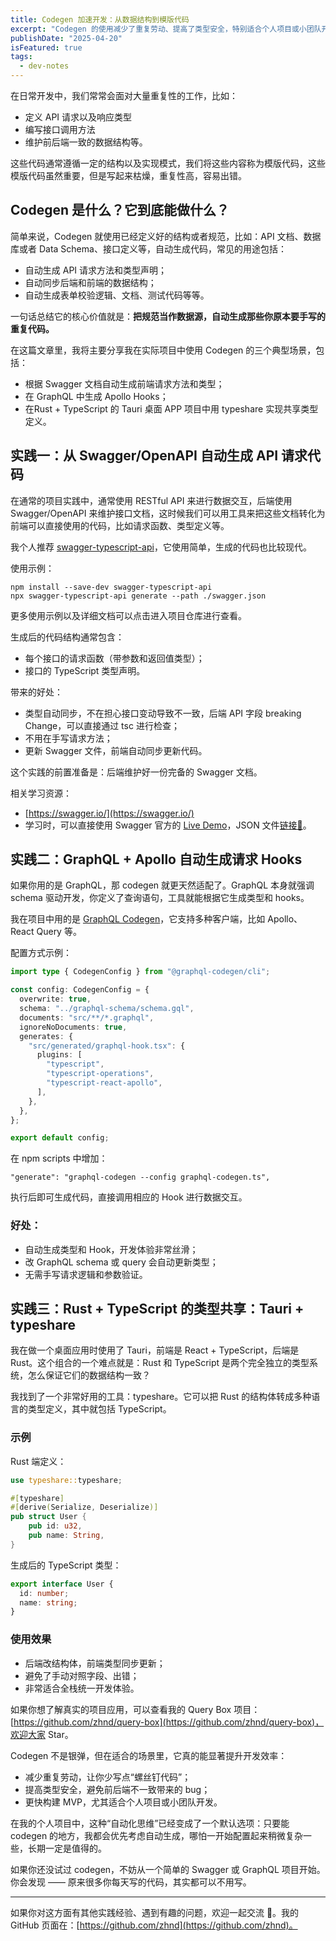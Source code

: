 ```yaml
---
title: Codegen 加速开发：从数据结构到模版代码
excerpt: "Codegen 的使用减少了重复劳动、提高了类型安全，特别适合个人项目或小团队开发。Codegen 虽不是万能，但用得好可以极大提高开发体验和项目质量。"
publishDate: "2025-04-20"
isFeatured: true
tags:
  - dev-notes
---
```


在日常开发中，我们常常会面对大量重复性的工作，比如：

- 定义 API 请求以及响应类型
- 编写接口调用方法
- 维护前后端一致的数据结构等。

这些代码通常遵循一定的结构以及实现模式，我们将这些内容称为模版代码，这些模版代码虽然重要，但是写起来枯燥，重复性高，容易出错。

## Codegen 是什么？它到底能做什么？

简单来说，Codegen 就使用已经定义好的结构或者规范，比如：API 文档、数据库或者 Data Schema、接口定义等，自动生成代码，常见的用途包括：

- 自动生成 API 请求方法和类型声明；
- 自动同步后端和前端的数据结构；
- 自动生成表单校验逻辑、文档、测试代码等等。

一句话总结它的核心价值就是：**把规范当作数据源，自动生成那些你原本要手写的重复代码。**

在这篇文章里，我将主要分享我在实际项目中使用 Codegen 的三个典型场景，包括：

- 根据 Swagger 文档自动生成前端请求方法和类型；
- 在 GraphQL 中生成 Apollo Hooks；
- 在Rust + TypeScript 的 Tauri 桌面 APP 项目中用 typeshare 实现共享类型定义。

## 实践一：从 Swagger/OpenAPI 自动生成 API 请求代码

在通常的项目实践中，通常使用 RESTful API 来进行数据交互，后端使用 Swagger/OpenAPI 来维护接口文档，这时候我们可以用工具来把这些文档转化为前端可以直接使用的代码，比如请求函数、类型定义等。

我个人推荐 [swagger-typescript-api](https://github.com/acacode/swagger-typescript-api)，它使用简单，生成的代码也比较现代。

使用示例：

```
npm install --save-dev swagger-typescript-api
npx swagger-typescript-api generate --path ./swagger.json
```

更多使用示例以及详细文档可以点击进入项目仓库进行查看。

生成后的代码结构通常包含：

- 每个接口的请求函数（带参数和返回值类型）；
- 接口的 TypeScript 类型声明。

带来的好处：

- 类型自动同步，不在担心接口变动导致不一致，后端 API 字段 breaking Change，可以直接通过 tsc 进行检查；
- 不用在手写请求方法；
- 更新 Swagger 文件，前端自动同步更新代码。

这个实践的前置准备是：后端维护好一份完备的 Swagger 文档。

相关学习资源：

- [https://swagger.io/](https://swagger.io/)
- 学习时，可以直接使用 Swagger 官方的 [Live Demo](https://petstore.swagger.io/)，JSON 文件[链接🔗](https://petstore.swagger.io/v2/swagger.json)。

## 实践二：GraphQL + Apollo 自动生成请求 Hooks

如果你用的是 GraphQL，那 codegen 就更天然适配了。GraphQL 本身就强调 schema 驱动开发，你定义了查询语句，工具就能根据它生成类型和 hooks。

我在项目中用的是 [GraphQL Codegen](https://the-guild.dev/graphql/codegen)，它支持多种客户端，比如 Apollo、React Query 等。

配置方式示例：

```typescript
import type { CodegenConfig } from "@graphql-codegen/cli";

const config: CodegenConfig = {
  overwrite: true,
  schema: "../graphql-schema/schema.gql",
  documents: "src/**/*.graphql",
  ignoreNoDocuments: true,
  generates: {
    "src/generated/graphql-hook.tsx": {
      plugins: [
        "typescript",
        "typescript-operations",
        "typescript-react-apollo",
      ],
    },
  },
};

export default config;
```

在 npm scripts 中增加：

```
"generate": "graphql-codegen --config graphql-codegen.ts",
```

执行后即可生成代码，直接调用相应的 Hook 进行数据交互。

### 好处：

- 自动生成类型和 Hook，开发体验非常丝滑；
- 改 GraphQL schema 或 query 会自动更新类型；
- 无需手写请求逻辑和参数验证。

## 实践三：Rust + TypeScript 的类型共享：Tauri + typeshare

我在做一个桌面应用时使用了 Tauri，前端是 React + TypeScript，后端是 Rust。这个组合的一个难点就是：Rust 和 TypeScript 是两个完全独立的类型系统，怎么保证它们的数据结构一致？

我找到了一个非常好用的工具：typeshare。它可以把 Rust 的结构体转成多种语言的类型定义，其中就包括 TypeScript。

### 示例

Rust 端定义：

```rust
use typeshare::typeshare;

#[typeshare]
#[derive(Serialize, Deserialize)]
pub struct User {
    pub id: u32,
    pub name: String,
}
```

生成后的 TypeScript 类型：

```typescript
export interface User {
  id: number;
  name: string;
}
```

### 使用效果

- 后端改结构体，前端类型同步更新；
- 避免了手动对照字段、出错；
- 非常适合全栈统一开发体验。

如果你想了解真实的项目应用，可以查看我的 Query Box 项目：[https://github.com/zhnd/query-box](https://github.com/zhnd/query-box)，欢迎大家 Star。

Codegen 不是银弹，但在适合的场景里，它真的能显著提升开发效率：

- 减少重复劳动，让你少写点“螺丝钉代码”；
- 提高类型安全，避免前后端不一致带来的 bug；
- 更快构建 MVP，尤其适合个人项目或小团队开发。

在我的个人项目中，这种“自动化思维”已经变成了一个默认选项：只要能 codegen 的地方，我都会优先考虑自动生成，哪怕一开始配置起来稍微复杂一些，长期一定是值得的。

如果你还没试过 codegen，不妨从一个简单的 Swagger 或 GraphQL 项目开始。你会发现 —— 原来很多你每天写的代码，其实都可以不用写。

---

如果你对这方面有其他实践经验、遇到有趣的问题，欢迎一起交流 👋。我的 GitHub 页面在：[https://github.com/zhnd](https://github.com/zhnd)。
